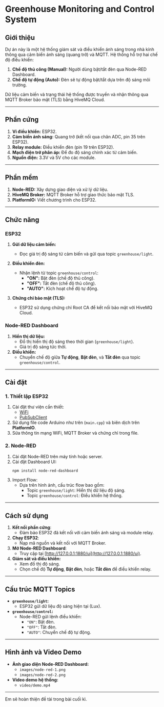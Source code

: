 
# **Greenhouse Monitoring and Control System**

## **Giới thiệu**
Dự án này là một hệ thống giám sát và điều khiển ánh sáng trong nhà kính thông qua cảm biến ánh sáng (quang trở) và MQTT. 
Hệ thống hỗ trợ hai chế độ điều khiển:
1. **Chế độ thủ công (Manual):** Người dùng bật/tắt đèn qua Node-RED Dashboard.
2. **Chế độ tự động (Auto):** Đèn sẽ tự động bật/tắt dựa trên độ sáng môi trường.

Dữ liệu cảm biến và trạng thái hệ thống được truyền và nhận thông qua MQTT Broker bảo mật (TLS) bằng HiveMQ Cloud.

---

## **Phần cứng**
1. **Vi điều khiển:** ESP32.
2. **Cảm biến ánh sáng:** Quang trở (kết nối qua chân ADC, pin 35 trên ESP32).
3. **Relay module:** Điều khiển đèn (pin 19 trên ESP32).
4. **Mạch điện trở phân áp:** Để đo độ sáng chính xác từ cảm biến.
5. **Nguồn điện:** 3.3V và 5V cho các module.

---

## **Phần mềm**
1. **Node-RED:** Xây dựng giao diện và xử lý dữ liệu.
2. **HiveMQ Broker:** MQTT Broker hỗ trợ giao thức bảo mật TLS.
3. **PlatformIO:** Viết chương trình cho ESP32.

---

## **Chức năng**
### **ESP32**
1. **Gửi dữ liệu cảm biến:**
   - Đọc giá trị độ sáng từ cảm biến và gửi qua topic `greenhouse/light`.
2. **Điều khiển đèn:**
   - Nhận lệnh từ topic `greenhouse/control`:
     - **"ON":** Bật đèn (chế độ thủ công).
     - **"OFF":** Tắt đèn (chế độ thủ công).
     - **"AUTO":** Kích hoạt chế độ tự động.

3. **Chứng chỉ bảo mật (TLS):**
   - ESP32 sử dụng chứng chỉ Root CA để kết nối bảo mật với HiveMQ Cloud.

### **Node-RED Dashboard**
1. **Hiển thị dữ liệu:**
   - Đồ thị hiển thị độ sáng theo thời gian (`greenhouse/light`).
   - Giá trị độ sáng tức thời.
2. **Điều khiển:**
   - Chuyển chế độ giữa **Tự động**, **Bật đèn**, và **Tắt đèn** qua topic `greenhouse/control`.

---

## **Cài đặt**
### **1. Thiết lập ESP32**
1. Cài đặt thư viện cần thiết:
   - [WiFi](https://platformio.org/lib/show/870/WiFi)
   - [PubSubClient](https://platformio.org/lib/show/89/PubSubClient)
2. Sử dụng file code Arduino như trên (`main.cpp`) và biên dịch trên **PlatformIO**.
3. Sửa thông tin mạng WiFi, MQTT Broker và chứng chỉ trong file.

### **2. Node-RED**
1. Cài đặt Node-RED trên máy tính hoặc server.
2. Cài đặt Dashboard UI:
   ```bash
   npm install node-red-dashboard
   ```
3. Import Flow:
   - Dựa trên hình ảnh, cấu trúc flow bao gồm:
     - Topic `greenhouse/light`: Hiển thị dữ liệu độ sáng.
     - Topic `greenhouse/control`: Điều khiển hệ thống.

---

## **Cách sử dụng**
1. **Kết nối phần cứng**:
   - Đảm bảo ESP32 đã kết nối với cảm biến ánh sáng và module relay.
2. **Chạy ESP32**:
   - Nạp mã nguồn và kết nối với MQTT Broker.
3. **Mở Node-RED Dashboard**:
   - Truy cập tại [http://127.0.0.1:1880/ui](http://127.0.0.1:1880/ui).
4. **Giám sát và điều khiển:**
   - Xem đồ thị độ sáng.
   - Chọn chế độ **Tự động**, **Bật đèn**, hoặc **Tắt đèn** để điều khiển relay.

---

## **Cấu trúc MQTT Topics**
- **`greenhouse/light`:**
  - ESP32 gửi dữ liệu độ sáng hiện tại (Lux).
- **`greenhouse/control`:**
  - Node-RED gửi lệnh điều khiển:
    - `"ON"`: Bật đèn.
    - `"OFF"`: Tắt đèn.
    - `"AUTO"`: Chuyển chế độ tự động.

---

## **Hình ảnh và Video Demo**
- **Ảnh giao diện Node-RED Dashboard:** 
  - `images/node-red-1.png`
  - `images/node-red-2.png`
- **Video demo hệ thống:** 
  - `video/demo.mp4`


---

Em sẽ hoàn thiện đề tài trong bài cuối kì.
